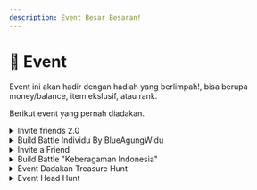 ```yaml
---
description: Event Besar Besaran!
---
```


# 🎐 Event

Event ini akan hadir dengan hadiah yang berlimpah!, bisa berupa money/balance, item ekslusif, atau rank.

Berikut event yang pernah diadakan.



<details>

<summary>Invite friends 2.0</summary>

Invite friend

Halo petualang! Kali ini diadakan kembali event friends invite :D!

Persyaratan event ini sama seperti event invite sebelumnya yaitu kamu dan teman yang kamu ajak harus mencapai rank Arganta (citizen). Kamu dan teman yang kamu ajak akan diberikan rank reswara berdurasi 1 bulan ketika sudah mencapai rank tersebut :o!

Berikut langkah-langkah singkat yang bisa kamu ikuti:

1. Undang teman kamu bermain di DestariaMc
2. Tetap bermain dan capai rank Arganta
3. Ketika kamu dan teman mu sudah mencapai rank Arganta atau rank diatasnya (Termasuk rank donatur) Maka silahkan buka tiket di #📤・destaria-ticket
4. Kirim screenshot bukti rank kamu dan teman kamu.
5. Selamat :D! kamu dan teman mu akan mendapatkan rank Reswara berdurasi 1 bulan

Event ini belaku hingga 30 November 2023. Tunggu apa lagi? AYo ajak temanmu dan jelajahi dunia baru DestariaMc :D!

</details>

<details>

<summary>Build Battle Individu By BlueAgungWidu</summary>

Dikarenakan sedikitnya player yang mengikuti event ini. event ini dibatalkan.

</details>

<details>

<summary>Invite a Friend</summary>

jika kamu bisa mengundang teman kamu dan teman kamu rankup sampai **rank citizen**, kamu dan teman kamu akan mendapatkan rank **premium 1** bulan mudah kan? **Langkah-Langkah :**\
1\. Undang teman kamu untuk bermain di server DestariaMc.\
2\. Ajak bermain teman kamu sampai dia rank Advance.\
3\. Jika teman kamu sudah rank advance, silahkan open ticket melalui ⁠📤・destaria-ticket . (jangan lupa kirim bukti ya :D)\
4\. Selamat teman kamu dan kamu akan mendapatkan rank Premium 1 bulan.\
Oh ya event ini akan berakhir pada **7 July 2022.** Tunggu apalagi? Ayo ajak temanmu untuk bermain bersama di DestariaMc

</details>

<details>

<summary>Build Battle "Keberagaman Indonesia"</summary>

event kali ini adalah building bertemakan Indonesia, kalian bisa building rumah adat atau apapun yang ada kaitanya dengan negri kita tercinta ini.\
Waktu Pelaksanaan : 8 July - 25 July\
Tempat : Survival Destaria\
Penilaian : 26 July - 1 Agustus\
Pengumuman Pemenang : 2 Agustus

Event ini berhadiah sampai dengan 50K E-Wallet, Jika peserta >30 maka akan di raise 100% untuk hadiah

</details>

<details>

<summary>Event Dadakan Treasure Hunt</summary>

Akan di sebar banyak harta karun di map survival. Tugas kalian hanya menemukan harta karun tersebut berdasarkan clue dan koordinat yang ada di live youtube\
@☆ Apel \[skripsi] :D!

Event di mulai jika player di server sudah agak ramai, jadi ayo buruan login dan gali harta karun nya :D\
_—_ 08/18/2022

</details>

<details>

<summary>Event Head Hunt</summary>

Diadakainnya Battleground FFA deathmatch di /warp pabji\
ada 4 kelas senjata, diantaranya AR, SMG, Shotgun, dan Sniper.\
jangan asal kill ye:v\
Di event ini kamu harus mengumpulkan head player dan memasukannya ke dalam enderchest yang sudah di sebarkan di seluruh map nya.\
_—_ 02/05/2023

</details>
